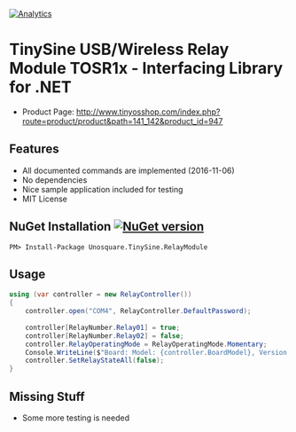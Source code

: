 [![Analytics](https://ga-beacon.appspot.com/UA-8535255-2/unosquare/tsrelay/)](https://github.com/igrigorik/ga-beacon)

# TinySine USB/Wireless Relay Module TOSR1x - Interfacing Library for .NET

* Product Page: http://www.tinyosshop.com/index.php?route=product/product&path=141_142&product_id=947

## Features
* All documented commands are implemented (2016-11-06)
* No dependencies
* Nice sample application included for testing
* MIT License

## NuGet Installation [![NuGet version](https://badge.fury.io/nu/Unosquare.TinySine.RelayModule.svg)](https://badge.fury.io/nu/Unosquare.TinySine.RelayModule)

```
PM> Install-Package Unosquare.TinySine.RelayModule
```

## Usage

```csharp
using (var controller = new RelayController())
{
    controller.open("COM4", RelayController.DefaultPassword);
    
    controller[RelayNumber.Relay01] = true;
    controller[RelayNumber.Relay02] = false;
    controller.RelayOperatingMode = RelayOperatingMode.Momentary;
    Console.WriteLine($"Board: Model: {controller.BoardModel}, Version: {controller.BoardVersion}, FW: {controller.FirmwareVersion}, Channels: {controller.RelayChannelCount}, Mode: {controller.RelayOperatingMode}");
    controller.SetRelayStateAll(false);
}
```

## Missing Stuff
* Some more testing is needed
